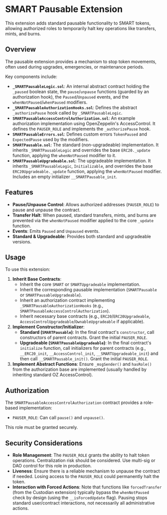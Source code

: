 # SMART Pausable Extension

This extension adds standard pausable functionality to SMART tokens, allowing authorized roles to temporarily halt key operations like transfers, mints, and burns.

## Overview

The pausable extension provides a mechanism to stop token movements, often used during upgrades, emergencies, or maintenance periods.

Key components include:

-   **`_SMARTPausableLogic.sol`**: An internal abstract contract holding the `_paused` boolean state, the `pause`/`unpause` functions (guarded by an authorization hook), the `Paused`/`Unpaused` events, and the `whenNotPaused`/`whenPaused` modifiers.
-   **`_SMARTPausableAuthorizationHooks.sol`**: Defines the abstract `_authorizePause` hook called by `_SMARTPausableLogic`.
-   **`SMARTPausableAccessControlAuthorization.sol`**: An example authorization implementation using OpenZeppelin's AccessControl. It defines the `PAUSER_ROLE` and implements the `_authorizePause` hook.
-   **`SMARTPausableErrors.sol`**: Defines custom errors `TokenPaused` and `ExpectedPause` used by the modifiers.
-   **`SMARTPausable.sol`**: The standard (non-upgradeable) implementation. It inherits `_SMARTPausableLogic` and overrides the base `ERC20._update` function, applying the `whenNotPaused` modifier to it.
-   **`SMARTPausableUpgradeable.sol`**: The upgradeable implementation. It inherits `_SMARTPausableLogic`, `Initializable`, and overrides the base `ERC20Upgradeable._update` function, applying the `whenNotPaused` modifier. Includes an empty initializer `__SMARTPausable_init`.

## Features

-   **Pause/Unpause Control**: Allows authorized addresses (`PAUSER_ROLE`) to pause and unpause the contract.
-   **Transfer Halt**: When paused, standard transfers, mints, and burns are prevented via the `whenNotPaused` modifier applied to the core `_update` function.
-   **Events**: Emits `Paused` and `Unpaused` events.
-   **Standard & Upgradeable**: Provides both standard and upgradeable versions.

## Usage

To use this extension:

1.  **Inherit Base Contracts**:
    *   Inherit the core `SMART` or `SMARTUpgradeable` implementation.
    *   Inherit the corresponding pausable implementation (`SMARTPausable` or `SMARTPausableUpgradeable`).
    *   Inherit an authorization contract implementing `_SMARTPausableAuthorizationHooks` (e.g., `SMARTPausableAccessControlAuthorization`).
    *   Inherit necessary base contracts (e.g., `ERC20`/`ERC20Upgradeable`, `AccessControlUpgradeable`/`OwnableUpgradeable` if applicable).
2.  **Implement Constructor/Initializer**:
    *   **Standard (`SMARTPausable`)**: In the final contract's `constructor`, call constructors of parent contracts. Grant the initial `PAUSER_ROLE`.
    *   **Upgradeable (`SMARTPausableUpgradeable`)**: In the final contract's `initialize` function, call initializers for parent contracts (e.g., `__ERC20_init`, `__AccessControl_init`, `__SMARTUpgradeable_init`) and then call `__SMARTPausable_init()`. Grant the initial `PAUSER_ROLE`.
3.  **Implement Abstract Functions**: Ensure `_msgSender()` and `hasRole()` from the authorization base are implemented (usually handled by inheriting standard OZ AccessControl).

## Authorization

The `SMARTPausableAccessControlAuthorization` contract provides a role-based implementation:

-   `PAUSER_ROLE`: Can call `pause()` and `unpause()`.

This role must be granted securely.

## Security Considerations

-   **Role Management**: The `PAUSER_ROLE` grants the ability to halt token operations. Centralization risk should be considered. Use multi-sig or DAO control for this role in production.
-   **Liveness**: Ensure there is a reliable mechanism to unpause the contract if needed. Losing access to the `PAUSER_ROLE` could permanently halt the token.
-   **Interaction with Forced Actions**: Note that functions like `forcedTransfer` (from the Custodian extension) typically bypass the `whenNotPaused` check by design (using the `__isForcedUpdate` flag). Pausing stops standard user/contract interactions, not necessarily all administrative actions.


